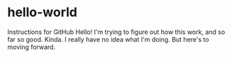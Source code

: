 # hello-world
Instructions for GitHub
Hello!  I'm trying to figure out how this work, and so far so good.  Kinda.  I really have no idea what I'm doing.  But here's to moving forward.

